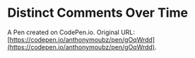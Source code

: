 # Distinct Comments Over Time

A Pen created on CodePen.io. Original URL: [https://codepen.io/anthonymoubz/pen/gOqWrdd](https://codepen.io/anthonymoubz/pen/gOqWrdd).


